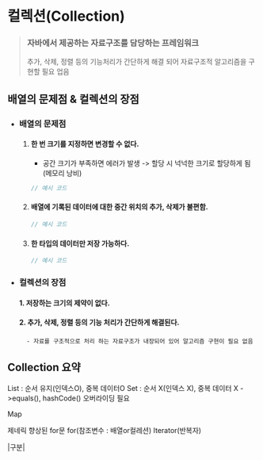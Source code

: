 # 컬렉션(Collection)
> ### 자바에서 제공하는 자료구조를 담당하는 프레임워크
> 추가, 삭제, 정렬 등의 기능처리가 간단하게 해결 되어 자료구조적 알고리즘을 구현할 필요 업음

## 배열의 문제점 & 컬렉션의 장점
- ### 배열의 문제점
    1. #### 한 번 크기를 지정하면 변경할 수 없다.
        - 공간 크기가 부족하면 에러가 발생 -> 할당 시 넉넉한 크기로 할당하게 됨 (메모리 낭비)
        ```Java
        // 예시 코드
        ```        
    2. #### 배열에 기록된 데이터에 대한 중간 위치의 추가, 삭제가 불편함.
        ```Java
        // 예시 코드
        ```
    3. #### 한 타입의 데이터만 저장 가능하다.
        ```Java
        // 예시 코드
        ```

- ### 컬렉션의 장점
    #### 1. 저장하는 크기의 제약이 없다.
    #### 2. 추가, 삭제, 정렬 등의 기능 처리가 간단하게 해결된다.
        - 자료를 구조적으로 처리 하는 자료구조가 내장되어 있어 알고리즘 구현이 필요 없음



## Collection 요약
List : 순서 유지(인덱스O), 중복 데이터O
Set  : 순서 X(인덱스 X), 중복 데이터 X
    ->equals(), hashCode() 오버라이딩 필요

Map

<T> 제네릭
향상된 for문 for(참조변수 : 배열or컬레션)
                                Iterator(반복자)


|구분|
